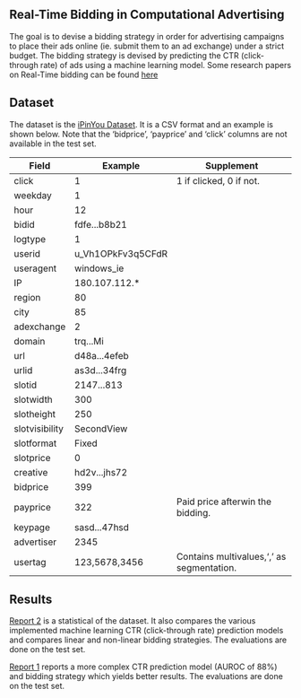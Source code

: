 
## Real-Time Bidding in Computational Advertising
The goal is to devise a bidding strategy in order for advertising campaigns to place their ads online (ie. submit them to an ad exchange) under a strict budget. The bidding strategy is devised by predicting the CTR (click-through rate) of ads using a machine learning model.
Some research papers on Real-Time bidding can be found [here](https://github.com/wnzhang/rtb-papers)

## Dataset
The dataset is the [iPinYou Dataset](http://data.computational-advertising.org/). It is a CSV format and an example is shown below. Note that the ‘bidprice’, ‘payprice’ and ‘click’ columns are not available in the test set.

|Field  |Example|Supplement|
|-------|-------|-------|
|click |1 |1 if clicked, 0 if not.
|weekday |1
|hour |12
|bidid |fdfe...b8b21
|logtype |1
|userid |u_Vh1OPkFv3q5CFdR
|useragent |windows_ie
|IP |180.107.112.*
|region |80
|city |85
|adexchange |2
|domain |trq...Mi
|url |d48a...4efeb
|urlid |as3d...34frg
|slotid |2147...813
|slotwidth |300
|slotheight |250
|slotvisibility |SecondView
|slotformat |Fixed
|slotprice |0
|creative |hd2v...jhs72
|bidprice |399
|payprice |322 |Paid price afterwin the bidding.
|keypage |sasd...47hsd
|advertiser |2345
|usertag |123,5678,3456 |Contains multivalues,‘,’ as segmentation.


## Results
[Report 2](https://github.com/oghabi/Real-Time-Bidding/blob/master/Report%201.pdf) is a statistical of the dataset. It also compares the various implemented machine learning CTR (click-through rate) prediction models and compares linear and non-linear bidding strategies. The evaluations are done on the test set.

[Report 1](https://github.com/oghabi/Real-Time-Bidding/blob/master/Report%202.pdf) reports a more complex CTR prediction model (AUROC of 88%) and bidding strategy which yields better results. The evaluations are done on the test set.
